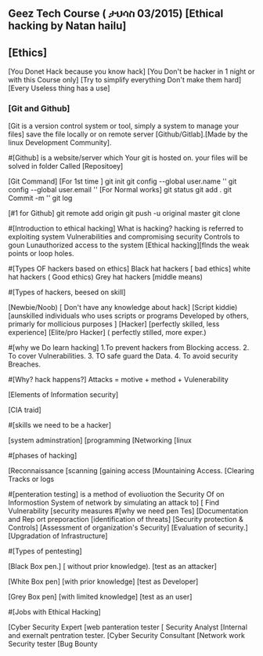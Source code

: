 ## **Geez Tech Course ( ታህሳስ 03/2015) [Ethical hacking by Natan hailu]**

## **[Ethics]**
 [You Donet Hack because you know hack]
[You Don't be hacker in 1 night or with this
Course only] 
[Try to simplify everything Don't make them hard]
[Every Useless thing has a use]

### [Git and Github]
[Git is a version control system or tool, simply a system to manage your files] save the file locally or on remote server [Github/Gitlab].[Made by the linux Development Community].

#[Github] 
is a website/server which Your git is hosted on. your files will be solved in folder Called [Repositoey]

[Git Command]
[For 1st time ] git init
                           git config --global user.name '<github account user name>'
                            git config --global user.email '<github account email>' 
[For Normal works]
                              git status
                              git add .
                              git Commit -m '<Your Comment>'
                              git log

[#1 for Github] 
                     git remote add origin <repository url>
                     git push -u original master
                     git clone <your project link>

#[Introduction to ethical hacking]
What is hacking? 
hacking is referred to exploiting system Vulnerabilities and compromising security Controls to goun Lunauthorized access to the system [Ethical hacking][flnds the weak points or loop holes.
 
 
 #[Types OF hackers based on ethics]
Black hat hackers [ bad ethics]
white hat hackers ( Good ethics)
Grey hat hackers [middle means)

#[Types of hackers, beesed on skill]

[Newbie/Noob) [ Don't have any knowledge about hack]
[Script kiddie) [aunskilled individuals who uses scripts or programs Developed by others, primarly for mollicious purposes ]
[Hacker] [perfectly skilled, less experience]
[Elite/pro Hacker] ( perfectly stilled, more exper.)

#[why we Do learn hacking] 
1.To prevent hackers from Blocking access.
2. To cover Vulnerabilities.
3. TO safe guard the Data.
4. To avoid security Breaches.

#[Why? hack happens?] 
 Attacks = motive + method + Vulenerability

[Elements of Information security]

[CIA traid]

#[skills we need to be a hacker]
 
[system adminstration]
[programming
[Networking
[linux
 
#[phases of hacking]

[Reconnaissance
[scanning
[gaining access 
[Mountaining Access.
[Clearing Tracks or logs

 #[penteration testing]
is a method of evoliuotion the Security Of on Informostion System of network by simulating an attack to] [ Find Vulnerability
                                                                                                         [security measures
 #[why we need pen Tes]                                                                                    [Documentation and Rep ort preporaction
[identification of threats]
[Security protection & Controls]
[Assessment of organization's Security]
[Evaluation of security.]
[Upgradation of Infrastructure]

#[Types of pentesting] 
 
 [Black Box pen.] [ without prior knowledge).
                   [test as an attacker]

[White Box pen] [with prior knowledge]
                  [test as Developer]

[Grey Box pen] [with limited knowledge]
                  [test as an user]


#[Jobs with Ethical Hacking] 
 
 [Cyber Security Expert 
 [web panteration tester
 [ Security Analyst
[Internal and exernalt pentration tester.
[Cyber Security Consultant
 [Network work Security tester
[Bug Bounty
